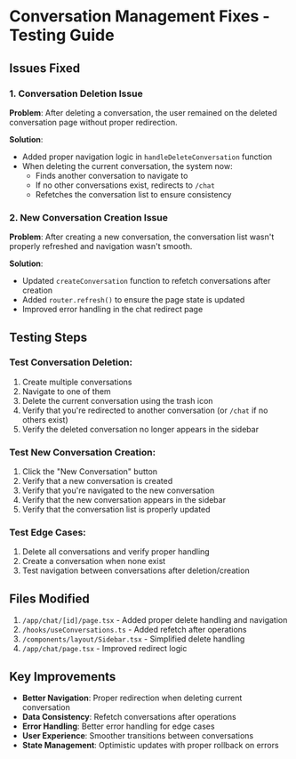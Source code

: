 # Conversation Management Fixes - Testing Guide

## Issues Fixed

### 1. Conversation Deletion Issue
**Problem**: After deleting a conversation, the user remained on the deleted conversation page without proper redirection.

**Solution**: 
- Added proper navigation logic in `handleDeleteConversation` function
- When deleting the current conversation, the system now:
  - Finds another conversation to navigate to
  - If no other conversations exist, redirects to `/chat`
  - Refetches the conversation list to ensure consistency

### 2. New Conversation Creation Issue
**Problem**: After creating a new conversation, the conversation list wasn't properly refreshed and navigation wasn't smooth.

**Solution**:
- Updated `createConversation` function to refetch conversations after creation
- Added `router.refresh()` to ensure the page state is updated
- Improved error handling in the chat redirect page

## Testing Steps

### Test Conversation Deletion:
1. Create multiple conversations
2. Navigate to one of them
3. Delete the current conversation using the trash icon
4. Verify that you're redirected to another conversation (or `/chat` if no others exist)
5. Verify the deleted conversation no longer appears in the sidebar

### Test New Conversation Creation:
1. Click the "New Conversation" button
2. Verify that a new conversation is created
3. Verify that you're navigated to the new conversation
4. Verify that the new conversation appears in the sidebar
5. Verify that the conversation list is properly updated

### Test Edge Cases:
1. Delete all conversations and verify proper handling
2. Create a conversation when none exist
3. Test navigation between conversations after deletion/creation

## Files Modified

1. `/app/chat/[id]/page.tsx` - Added proper delete handling and navigation
2. `/hooks/useConversations.ts` - Added refetch after operations
3. `/components/layout/Sidebar.tsx` - Simplified delete handling
4. `/app/chat/page.tsx` - Improved redirect logic

## Key Improvements

- **Better Navigation**: Proper redirection when deleting current conversation
- **Data Consistency**: Refetch conversations after operations
- **Error Handling**: Better error handling for edge cases
- **User Experience**: Smoother transitions between conversations
- **State Management**: Optimistic updates with proper rollback on errors
